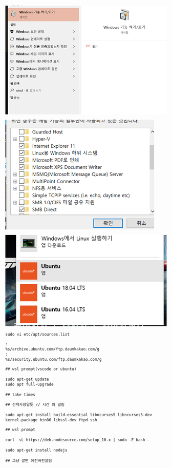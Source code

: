 ![wsl1](wsl1.png)



![wls2](./wsl2.png)



![ubuntu](./ubuntu1.png)



```
sudo vi etc/apt/sources.list
```

```
:
%s/archive.ubuntu.com/ftp.daumkakao.com/g
:
%s/security.ubuntu.com/ftp.daumkakao.com/g
```

```
## wsl prompt(vscode or ubuntu)

sudo apt-get update
sudo apt full-upgrade

## take times
```

```
## 선택사항일듯 // 시간 꽤 걸림

sudo apt-get install build-essential libncurses5 libncurses5-dev kernel-package bin86 libssl-dev ftpd ssh
```

```
## wsl prompt

curl -sL https://deb.nodesource.com/setup_10.x | sudo -E bash -

sudo apt-get install nodejs

## 그냥 깔면 예전버전깔림
```

